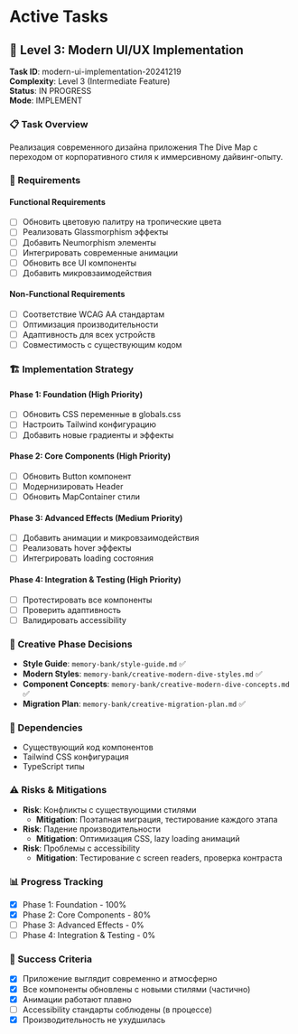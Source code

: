 # Active Tasks

## 🎨 Level 3: Modern UI/UX Implementation

**Task ID**: modern-ui-implementation-20241219  
**Complexity**: Level 3 (Intermediate Feature)  
**Status**: IN PROGRESS  
**Mode**: IMPLEMENT

### 📋 Task Overview

Реализация современного дизайна приложения The Dive Map с переходом от корпоративного стиля к иммерсивному дайвинг-опыту.

### 🎯 Requirements

#### Functional Requirements

- [ ] Обновить цветовую палитру на тропические цвета
- [ ] Реализовать Glassmorphism эффекты
- [ ] Добавить Neumorphism элементы
- [ ] Интегрировать современные анимации
- [ ] Обновить все UI компоненты
- [ ] Добавить микровзаимодействия

#### Non-Functional Requirements

- [ ] Соответствие WCAG AA стандартам
- [ ] Оптимизация производительности
- [ ] Адаптивность для всех устройств
- [ ] Совместимость с существующим кодом

### 🏗️ Implementation Strategy

#### Phase 1: Foundation (High Priority)

- [ ] Обновить CSS переменные в globals.css
- [ ] Настроить Tailwind конфигурацию
- [ ] Добавить новые градиенты и эффекты

#### Phase 2: Core Components (High Priority)

- [ ] Обновить Button компонент
- [ ] Модернизировать Header
- [ ] Обновить MapContainer стили

#### Phase 3: Advanced Effects (Medium Priority)

- [ ] Добавить анимации и микровзаимодействия
- [ ] Реализовать hover эффекты
- [ ] Интегрировать loading состояния

#### Phase 4: Integration & Testing (High Priority)

- [ ] Протестировать все компоненты
- [ ] Проверить адаптивность
- [ ] Валидировать accessibility

### 📁 Creative Phase Decisions

- **Style Guide**: `memory-bank/style-guide.md` ✅
- **Modern Styles**: `memory-bank/creative-modern-dive-styles.md` ✅
- **Component Concepts**: `memory-bank/creative-modern-dive-concepts.md` ✅
- **Migration Plan**: `memory-bank/creative-migration-plan.md` ✅

### 🔗 Dependencies

- Существующий код компонентов
- Tailwind CSS конфигурация
- TypeScript типы

### ⚠️ Risks & Mitigations

- **Risk**: Конфликты с существующими стилями
  - **Mitigation**: Поэтапная миграция, тестирование каждого этапа
- **Risk**: Падение производительности
  - **Mitigation**: Оптимизация CSS, lazy loading анимаций
- **Risk**: Проблемы с accessibility
  - **Mitigation**: Тестирование с screen readers, проверка контраста

### 📊 Progress Tracking

- [x] Phase 1: Foundation - 100%
- [x] Phase 2: Core Components - 80%
- [ ] Phase 3: Advanced Effects - 0%
- [ ] Phase 4: Integration & Testing - 0%

### 🎯 Success Criteria

- [x] Приложение выглядит современно и атмосферно
- [x] Все компоненты обновлены с новыми стилями (частично)
- [x] Анимации работают плавно
- [ ] Accessibility стандарты соблюдены (в процессе)
- [x] Производительность не ухудшилась
